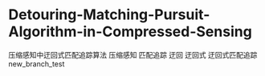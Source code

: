 # Detouring-Matching-Pursuit-Algorithm-in-Compressed-Sensing
压缩感知中迂回式匹配追踪算法
压缩感知
匹配追踪
迂回
迂回式
迂回式匹配追踪
new_branch_test
